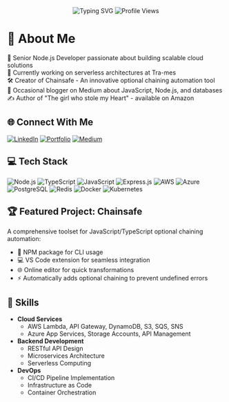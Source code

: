 <div align="center">
  <img src="https://readme-typing-svg.herokuapp.com?font=Fira+Code&weight=500&size=40&pause=1000&color=1F37F7&center=true&vCenter=true&random=false&width=600&height=100&lines=Hi+%F0%9F%91%8B+I'm+Uma+Mahesh;Senior+Node.js+Developer" alt="Typing SVG" />
  
  <img src="https://komarev.com/ghpvc/?username=umamaheshdasari&label=Profile%20views&color=0e75b6&style=flat" alt="Profile Views" />
</div>

# 💫 About Me
🚀 Senior Node.js Developer passionate about building scalable cloud solutions  
🔭 Currently working on serverless architectures at Tra-mes  
🛠️ Creator of Chainsafe - An innovative optional chaining automation tool  
📝 Occasional blogger on Medium about JavaScript, Node.js, and databases  
✍️ Author of "The girl who stole my Heart" - available on Amazon  

## 🌐 Connect With Me
[![LinkedIn](https://img.shields.io/badge/LinkedIn-0077B5?style=for-the-badge&logo=linkedin&logoColor=white)](https://linkedin.com/in/umamaheshdasari)
[![Portfolio](https://img.shields.io/badge/Portfolio-FF5722?style=for-the-badge&logo=google-chrome&logoColor=white)](https://maheshm.vercel.app)
[![Medium](https://img.shields.io/badge/Medium-12100E?style=for-the-badge&logo=medium&logoColor=white)](https://medium.com/@um.dasari24)

## 💻 Tech Stack
![Node.js](https://img.shields.io/badge/Node.js-339933?style=for-the-badge&logo=nodedotjs&logoColor=white)
![TypeScript](https://img.shields.io/badge/TypeScript-007ACC?style=for-the-badge&logo=typescript&logoColor=white)
![JavaScript](https://img.shields.io/badge/JavaScript-F7DF1E?style=for-the-badge&logo=javascript&logoColor=black)
![Express.js](https://img.shields.io/badge/Express.js-000000?style=for-the-badge&logo=express&logoColor=white)
![AWS](https://img.shields.io/badge/AWS-FF9900?style=for-the-badge&logo=amazonaws&logoColor=white)
![Azure](https://img.shields.io/badge/Azure-0089D6?style=for-the-badge&logo=microsoft-azure&logoColor=white)
![PostgreSQL](https://img.shields.io/badge/PostgreSQL-316192?style=for-the-badge&logo=postgresql&logoColor=white)
![Redis](https://img.shields.io/badge/Redis-DC382D?style=for-the-badge&logo=redis&logoColor=white)
![Docker](https://img.shields.io/badge/Docker-2496ED?style=for-the-badge&logo=docker&logoColor=white)
![Kubernetes](https://img.shields.io/badge/Kubernetes-326CE5?style=for-the-badge&logo=kubernetes&logoColor=white)

## 🏆 Featured Project: Chainsafe
A comprehensive toolset for JavaScript/TypeScript optional chaining automation:
- 🔧 NPM package for CLI usage
- 💻 VS Code extension for seamless integration
- 🌐 Online editor for quick transformations
- ⚡ Automatically adds optional chaining to prevent undefined errors

## 🎯 Skills
- **Cloud Services**
  - AWS Lambda, API Gateway, DynamoDB, S3, SQS, SNS
  - Azure App Services, Storage Accounts, API Management
- **Backend Development**
  - RESTful API Design
  - Microservices Architecture
  - Serverless Computing
- **DevOps**
  - CI/CD Pipeline Implementation
  - Infrastructure as Code
  - Container Orchestration

